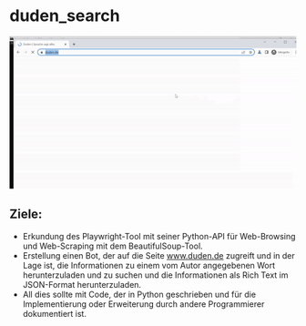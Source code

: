 # duden_search
![Alt Text](6eab6b364c.gif)

## Ziele:

* Erkundung des Playwright-Tool mit seiner Python-API für Web-Browsing und Web-Scraping mit dem BeautifulSoup-Tool. 
* Erstellung einen Bot, der auf die Seite www.duden.de zugreift und in der Lage ist, die Informationen zu einem vom Autor angegebenen Wort herunterzuladen und zu suchen und die Informationen als Rich Text im JSON-Format herunterzuladen.
* All dies sollte mit Code, der in Python geschrieben und für die Implementierung oder Erweiterung durch andere Programmierer dokumentiert ist. 

